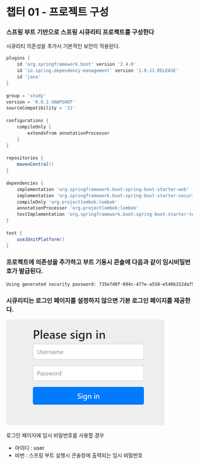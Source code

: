 # 챕터 01 - 프로젝트 구성

### 스프링 부트 기반으로 스프링 시큐리티 프로젝트를 구성한다

시큐리티 의존성을 추가시 기본적인 보안이 적용된다.
```gradle
plugins {
	id 'org.springframework.boot' version '2.4.0'
	id 'io.spring.dependency-management' version '1.0.11.RELEASE'
	id 'java'
}

group = 'study'
version = '0.0.1-SNAPSHOT'
sourceCompatibility = '11'

configurations {
	compileOnly {
		extendsFrom annotationProcessor
	}
}

repositories {
	mavenCentral()
}

dependencies {
	implementation 'org.springframework.boot:spring-boot-starter-web'
	implementation 'org.springframework.boot:spring-boot-starter-security' // 시큐리티 의존성
	compileOnly 'org.projectlombok:lombok'
	annotationProcessor 'org.projectlombok:lombok'
	testImplementation 'org.springframework.boot:spring-boot-starter-test'
}

test {
	useJUnitPlatform()
}
```

### 프로젝트에 의존성을 추가하고 부트 기동시 콘솔에 다음과 같이 임시비밀번호가 발급된다.

```bash
Using generated security password: 735e7d0f-094c-477e-a550-e540b152daf5
```

### 시큐리티는 로그인 페이지를 설정하지 않으면 기본 로그인 페이지를 제공한다.

![login.png](./login.png)

로그인 페이지에 임시 비밀번호를 사용할 경우
- 아이디 : user
- 비번 : 스프링 부트 실행시 콘솔창에 출력되는 임시 비밀번호